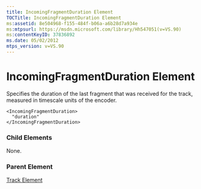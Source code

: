 ```yaml
---
title: IncomingFragmentDuration Element
TOCTitle: IncomingFragmentDuration Element
ms:assetid: 8e504968-f155-484f-b06a-a6b28d7a934e
ms:mtpsurl: https://msdn.microsoft.com/library/Hh547051(v=VS.90)
ms:contentKeyID: 37836892
ms.date: 05/02/2012
mtps_version: v=VS.90
---
```


# IncomingFragmentDuration Element

Specifies the duration of the last fragment that was received for the track, measured in timescale units of the encoder.

    <IncomingFragmentDuration>
      "duration"
    </IncomingFragmentDuration>

### Child Elements

None.

### Parent Element

[Track Element](track-element.md)
